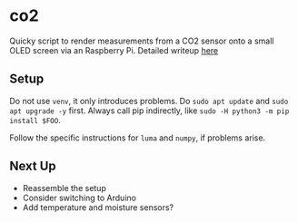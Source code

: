 # co2

Quicky script to render measurements from a CO2 sensor onto a small OLED screen via an Raspberry Pi. Detailed writeup [here](https://koljapluemer.com/2021/11/26/ll-co2.html)

## Setup

Do not use `venv`, it only introduces problems. Do `sudo apt update` and `sudo apt upgrade -y` first. 
Always call pip indirectly, like `sudo -H python3 -m pip install $FOO`.

Follow the specific instructions for `luma` and `numpy`, if problems arise.

## Next Up

* Reassemble the setup
* Consider switching to Arduino
* Add temperature and moisture sensors?
